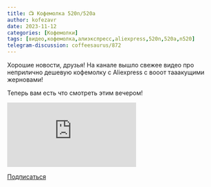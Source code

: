 ```yaml
---
title: 📺 Кофемолка 520n/520a
author: kofezavr
date: 2023-11-12
categories: [Кофемолки]
tags: [видео,кофемолка,алиэкспресс,aliexpress,520n,520a,n520]
telegram-discussion: coffeesaurus/872
---
```

Хорошие новости, друзья! На канале вышло свежее видео про неприлично дешевую кофемолку с Aliexpress с вооот тааакущими жерновами!

Теперь вам есть что смотреть этим вечером!

<p><div class="youtube-wrapper"><iframe src="https://www.youtube.com/embed/F9BuZT4DuQU" title="YouTube video player" frameborder="0" allow="accelerometer; autoplay; clipboard-write; encrypted-media; gyroscope; picture-in-picture" allowfullscreen></iframe></div></p>

<a class="play" href="https://www.youtube.com/c/Coffeesaurus?sub_confirmation=1"><i class="fab fa-youtube"></i> Подписаться</a>